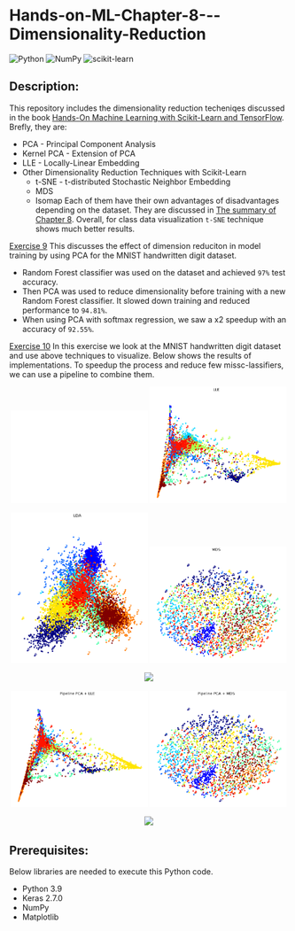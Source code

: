 # Hands-on-ML-Chapter-8---Dimensionality-Reduction

![Python](https://img.shields.io/badge/python-3670A0?style=for-the-badge&logo=python&logoColor=ffdd54)
![NumPy](https://img.shields.io/badge/numpy-%23013243.svg?style=for-the-badge&logo=numpy&logoColor=white)
![scikit-learn](https://img.shields.io/badge/scikit--learn-%23F7931E.svg?style=for-the-badge&logo=scikit-learn&logoColor=white)

## Description:
This repository includes the dimensionality reduction techeniqes discussed in the book [Hands-On Machine Learning with Scikit-Learn and TensorFlow](https://www.knowledgeisle.com/wp-content/uploads/2019/12/2-Aur%C3%A9lien-G%C3%A9ron-Hands-On-Machine-Learning-with-Scikit-Learn-Keras-and-Tensorflow_-Concepts-Tools-and-Techniques-to-Build-Intelligent-Systems-O%E2%80%99Reilly-Media-2019.pdf). Brefly, they are:
- PCA - Principal Component Analysis
- Kernel PCA - Extension of PCA
- LLE - Locally-Linear Embedding
- Other Dimensionality Reduction Techniques with Scikit-Learn
    - t-SNE - t-distributed Stochastic Neighbor Embedding
    - MDS
    - Isomap
Each of them have their own advantages of disadvantages depending on the dataset. They are discussed in [The summary of Chapter 8](https://github.com/buddhika159/Hands-on-ML-Chapter-8---Dimensionality-Reduction/blob/d5e413bc21ac61e87c9f6d14838ca68c8bb9f60d/Dimensionality%20Reduction%20Techniques%20Comparison.ipynb). Overall, for class data visualization `t-SNE` technique shows much better results. 


[Exercise 9](https://github.com/buddhika159/Hands-on-ML-Chapter-8---Dimensionality-Reduction/blob/4d6a0af9781cd8aca0837c3195442fdbd128b3ec/Exercise%209%20Effect%20of%20using%20PCA%20in%20model%20training.ipynb) 
This discusses the effect of dimension reduciton in model training by using PCA for the MNIST handwritten digit dataset.
- Random Forest classifier was used on the dataset and achieved `97%` test accuracy.
- Then PCA was used to reduce dimensionality before training with a new Random Forest classifier. It slowed down training and reduced performance to `94.81%`.
- When using PCA with softmax regression, we saw a x2 speedup with an accuracy of `92.55%`.


[Exercise 10](https://github.com/buddhika159/Hands-on-ML-Chapter-8---Dimensionality-Reduction/blob/4d6a0af9781cd8aca0837c3195442fdbd128b3ec/Exercise%2010%20PCA+t-SNE%20to%20reduce%20the%20MNIST%20dataset.ipynb)
In this exercise we look at the MNIST handwritten digit dataset and use above techniques to visualize. Below shows the results of implementations. To speedup the process and reduce few missc-lassifiers, we can use a pipeline to combine them.

<p align="middle">
  <img src="images/MNIST PCA.png" width="49%" />
  <img src="images/MNIST LLE.png" width="49%" /> 
</p>

<p align="middle">
  <img src="images/MNIST LDA.png" width="49%" />
  <img src="images/MNIST MDS.png" width="49%" /> 
</p>

<p align="middle">
  <img src="images/MNIST t-SNE" width="49%" />
</p>

<p align="middle">
  <img src="images/MNIST Pipeline PCA + LLE.png" width="49%" />
  <img src="images/MNIST Pipeline PCA + MDS.png" width="49%" /> 
</p>

<p align="middle">
  <img src="images/MNIST Pipeline PCA + t-SNE="49%" />
</p>



## Prerequisites:
Below libraries are needed to execute this Python code.
- Python 3.9
- Keras 2.7.0
- NumPy
- Matplotlib



